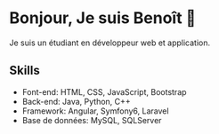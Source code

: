 # Bonjour, Je suis Benoît 👋

Je suis un étudiant en développeur web et application.

## Skills

- Font-end: HTML, CSS, JavaScript, Bootstrap
- Back-end: Java, Python, C++
- Framework: Angular, Symfony6, Laravel
- Base de données: MySQL, SQLServer
